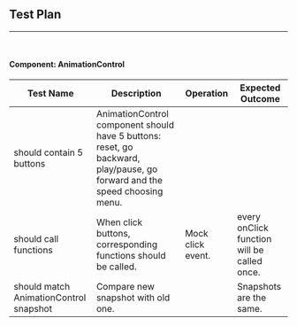 ## Test Plan
--------
<br>


#### Component: AnimationControl

|Test Name|Description|Operation|Expected Outcome|
|----|------|----------------|------------|
|should contain 5 buttons|AnimationControl component should have 5 buttons: reset, go backward, play/pause, go forward and the speed choosing menu.|||
| should call functions | When click buttons, corresponding functions should be called. | Mock click event. | every onClick function will be called once. |
| should match AnimationControl snapshot | Compare new snapshot with old one. |  | Snapshots are the same. |
